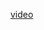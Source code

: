 <a href="https://drive.google.com/drive/folders/1TYOxssjkURCqgPEhUsEh6oBYQ9vyHTST?authuser=0">video</a>
